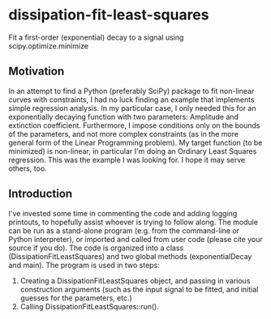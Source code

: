 # dissipation-fit-least-squares
Fit a first-order (exponential) decay to a signal using scipy.optimize.minimize

## Motivation
In an attempt to find a Python (preferably SciPy) package to fit non-linear curves with constraints, I had no luck finding an example that implements simple regression analysis. 
In my particular case, I only needed this for an exponentially decaying function with two parameters: Amplitude and extinction coefficient. Furthermore, I impose conditions only on the bounds of the parameters, and not more complex constraints (as in the more general form of the Linear Programming problem).
My target function (to be minimized) is non-linear, in particular I'm doing an Ordinary Least Squares regression. This was the example I was looking for. I hope it may serve others, too.

## Introduction
I've invested some time in commenting the code and adding logging printouts, to hopefully assist whoever is trying to follow along.
The module can be run as a stand-alone program (e.g. from the command-line or Python interpreter), or imported and called from user code (please cite your source if you do).
The code is organized into a class (DissipationFitLeastSquares) and two global methods (exponentialDecay and main). The program is used in two steps:
1. Creating a DissipationFitLeastSquares object, and passing in various construction arguments (such as the input signal to be fitted, and initial guesses for the parameters, etc.)
2. Calling DissipationFitLeastSquares::run().

